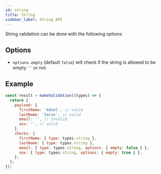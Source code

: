```yaml
---
id: string
title: String
sidebar_label: String API
---
```


String validation can be done with the following options

## Options

- `options.empty` (default `false`) will check if the string is allowed to be
    empty `''` or not.

## Example

```js
const result = makeValidation((types) => {
  return {
    payload: {
      firstName: 'Adeel', // valid
      lastName: 'Imran', // valid
      email: '', // invalid
      sex: '', // valid
    },
    checks: {
      firstName: { type: types.string },
      lastName: { type: types.string },
      email: { type: types.string, options: { empty: false } },
      sex: { type: types.string, options: { empty: true } },
    },
  };
});
```


